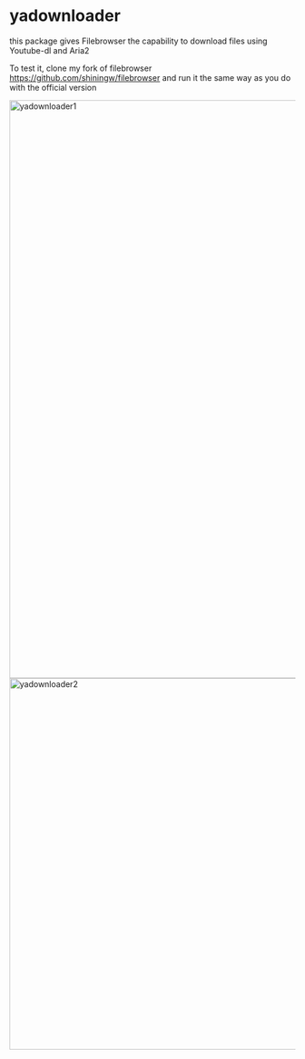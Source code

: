 # yadownloader
this package gives Filebrowser the capability to download files using Youtube-dl and Aria2

To test it, clone my fork of filebrowser https://github.com/shiningw/filebrowser and run it the same way as you do with the official version

<img width="1019" alt="yadownloader1" src="https://user-images.githubusercontent.com/3911975/180180234-109c0ffc-a6f9-4522-bba7-94da5c26e3b5.png">

<img width="655" alt="yadownloader2" src="https://user-images.githubusercontent.com/3911975/180180479-ab8497d9-69a8-427b-a464-cf697f55bb04.png">

